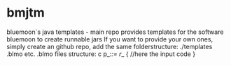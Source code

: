 # bmjtm
bluemoon´s java templates - main repo
provides templates for the software bluemoon to create runnable jars
If you want to provide your own ones, simply create an github repo, add the same folderstructure:
./templates
  <random name>.blmo
  etc.
.blmo files structure:
c<name of command>
p_<variable type1>:<variable name1>_<variable type2>:<Variable name2>=<predifined value>
r_<import1>_<import2>
{
   //here the input code 
}
